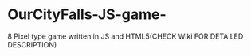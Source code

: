 # OurCityFalls-JS-game-
8 Pixel type game written in JS and HTML5(CHECK Wiki FOR DETAILED DESCRIPTION)
